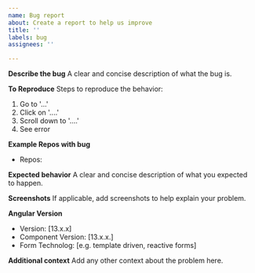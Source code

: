 ```yaml
---
name: Bug report
about: Create a report to help us improve
title: ''
labels: bug
assignees: ''

---
```


**Describe the bug**
A clear and concise description of what the bug is.

**To Reproduce**
Steps to reproduce the behavior:
1. Go to '...'
2. Click on '....'
3. Scroll down to '....'
4. See error

**Example Repos with bug**
- Repos: 

**Expected behavior**
A clear and concise description of what you expected to happen.

**Screenshots**
If applicable, add screenshots to help explain your problem.

**Angular Version**
 - Version: [13.x.x]
 - Component Version: [13.x.x.]
 - Form Technolog: [e.g. template driven, reactive forms]

**Additional context**
Add any other context about the problem here.
